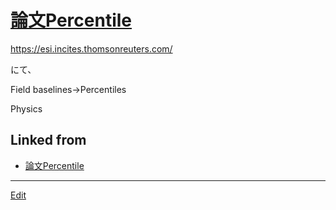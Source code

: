---
---
# [論文Percentile](/論文Percentile)

https://esi.incites.thomsonreuters.com/

にて、

Field baselines→Percentiles

Physics





## Linked from

* [論文Percentile](論文Percentile.md)


----
[Edit](https://github.com/vitroid/vitroid.github.io/edit/master/MD/論文Percentile.md)
